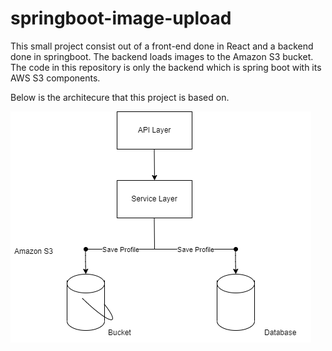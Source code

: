 # springboot-image-upload
This small project consist out of a front-end done in React and a backend done in springboot. The backend loads images to the Amazon S3 bucket. The code in this repository is only the backend which is spring boot with its AWS S3 components.

Below is the architecure that this project is based on.

![My Image](images/springBoot-image-upload.png)
